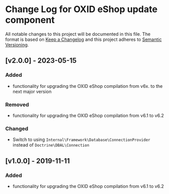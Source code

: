 # Change Log for OXID eShop update component

All notable changes to this project will be documented in this file.
The format is based on [Keep a Changelog](http://keepachangelog.com/)
and this project adheres to [Semantic Versioning](http://semver.org/).

## [v2.0.0] - 2023-05-15

### Added

- functionality for upgrading the OXID eShop compilation from v6x. to the next major version

### Removed

- functionality for upgrading the OXID eShop compilation from v6.1 to v6.2

### Changed
- Switch to using `Internal\Framework\Database\ConnectionProvider` instead of `Doctrine\DBAL\Connection`

## [v1.0.0] - 2019-11-11

### Added

- functionality for upgrading the OXID eShop compilation from v6.1 to v6.2

